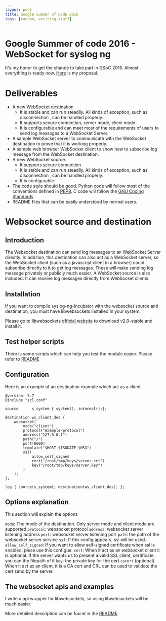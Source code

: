 ```yaml
---
layout: post
title: Google Summer of Code 2016
tags: [random, exciting-stuff]
---
```



# Google Summer of code 2016 - WebSocket for syslog ng

It's my honor to get the chance to take part in GSoC 2016.  Almost everything is ready now.
[Here](https://github.com/balabit/syslog-ng/wiki/GSoC-2016-Proposal:-WebSocket-for-syslog-ng-(Yilin-Li)) is my proposal. 



# Deliverables 
- A new WebSocket destination
	- It is stable and can run steadily. All kinds of exception, such as disconnection , can be handled properly.
	- It supports secure connection, server mode, client mode.
	- It is configurable and can meet most of the requirements of users to send log messages to a WebSocket Server.
- A sample WebSocket server to communicate with the WebSocket destination to prove that it is working properly.
- A sample web browser WebSocket client to show how to subscribe log message from the WebSocket destination.
- A new WebSocket source.
	- It supports secure connection 
	- It is stable and can run steadily. All kinds of exception, such as disconnection , can be handled properly.
	- It is configurable.
- The code style should be good.   Python code will follow most of the conventions defined in [PEP8](https://www.python.org/dev/peps/pep-0008/).  C code will follow the [GNU Coding Standards](https://www.gnu.org/prep/standards/standards.html#Writing-C)
- README files that can be easily understood by normal users.




# Websocket source and destination

## Introduction
 The Websocket destination can send log messages to an WebSocket Server directly. In addition, this destination can also act as a WebSocket server, so the WebSocket client (such as a javascript client in a browser) could subscribe directly to it to get log messages. These will make sending log message privately or publicly much easier.
A WebSocket source is also included.  It can receive log messages directly from WebSocket clients.


## Installation
If you want to compile syslog-ng-incubator with the websocket source and destination, you must have libwebsockets installed in your system.

Please go to libwebsockets [official website](https://libwebsockets.org/) to download v2.0-stable and install it.


## Test helper scripts
There is some scripts which can help you test the module easier. Please refer to [README](https://github.com/litterbear/syslog-ng-incubator/tree/146f1bddf2b58df8410d627fcfec3ec710649e83/modules/websocket/test)


## Configuration
Here is an example of an destination example which act as a client
```
@version: 3.7
@include "scl.conf"

source      s_system { system(); internal();};

destination ws_client_des {
    websocket(
        mode("client")
        protocol("example-protocol")
        address("127.0.0.1")
        path("/")
        port(8000)
        template("$HOST $ISODATE $MSG")
        ssl(
            allow_self_signed
            cert("/root/tmp/keys/server.crt")
            key("/root/tmp/keys/server.key")
        )
    );
};

log { source(s_system); destination(ws_client_des); };
```


## Options explanation
This section will explain the options

`mode`:              The mode of the destination. Only server mode and client mode are supported
`protocol`:          websocket protocol
`address`:           websocket server listening address
`port`:              websocket server listening port
`path`:              the path of the websocket server service
`ssl`:               If this config appears, ssl will be used.
`allow_self_signed`: If you want to allow self-signed certificate when ssl is enabled, plese use this configue.
`cert`:              When it act as an websocket client it is optional. If the server wants us to present a valid SSL client, certificate, you can the filepath of it
`key`:               the private key for the cert
`cacert`             (optional) When it act as an client, it is a CA cert and CRL can be used to validate the cert send by the server.



## The websocket apis and examples
I write a api wrapper for libwebsockets, so using libwebsockets will be much easier.

More detailed description can be found in the [README](https://github.com/litterbear/syslog-ng-incubator/tree/146f1bddf2b58df8410d627fcfec3ec710649e83/modules/websocket/ws_api).
